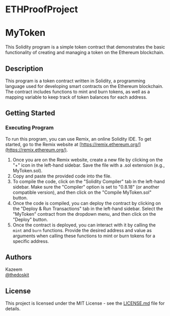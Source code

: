 # ETHProofProject

# MyToken

This Solidity program is a simple token contract that demonstrates the basic functionality of creating and managing a token on the Ethereum blockchain.

## Description

This program is a token contract written in Solidity, a programming language used for developing smart contracts on the Ethereum blockchain. The contract includes functions to mint and burn tokens, as well as a mapping variable to keep track of token balances for each address.

## Getting Started

### Executing Program

To run this program, you can use Remix, an online Solidity IDE. To get started, go to the Remix website at [https://remix.ethereum.org/](https://remix.ethereum.org/).

1. Once you are on the Remix website, create a new file by clicking on the "+" icon in the left-hand sidebar. Save the file with a .sol extension (e.g., MyToken.sol).
2. Copy and paste the provided code into the file.
3. To compile the code, click on the "Solidity Compiler" tab in the left-hand sidebar. Make sure the "Compiler" option is set to "0.8.18" (or another compatible version), and then click on the "Compile MyToken.sol" button.
4. Once the code is compiled, you can deploy the contract by clicking on the "Deploy & Run Transactions" tab in the left-hand sidebar. Select the "MyToken" contract from the dropdown menu, and then click on the "Deploy" button.
5. Once the contract is deployed, you can interact with it by calling the `mint` and `burn` functions. Provide the desired address and value as arguments when calling these functions to mint or burn tokens for a specific address.

## Authors

Kazeem  
[@thedoskit](https://github.com/thedoskit)

## License

This project is licensed under the MIT License - see the [LICENSE.md](LICENSE.md) file for details.

